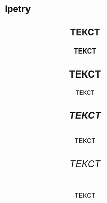 # Ipetry
<html>
    <head> 
        <link rel="stylesheet"
              href="index.css" type='text'/>
    <title>ТЕКСТ</title>
    <body>
        <h1 style="text-align:center">ТЕКСТ</h1>
        <h2 style=" text-align:center">ТЕКСТ</h2>
        <h3 style="text-align:center; font-size:30px; ">ТЕКСТ</h3>
            <p style="text-align:center; font-size:18px">ТЕКСТ</p>
        <h5 style="text-align:center; font-size:30px; ">ТЕКСТ</h5>
            <p style="text-align:center; font-size:20px">ТЕКСТ</p>
        <h6 style="text-align:center; font-size:30px; font-color:black">ТЕКСТ</h6>
            <p style="text-align:center; font-size:20px">ТЕКСТ</p> 
    </body>
</html>
